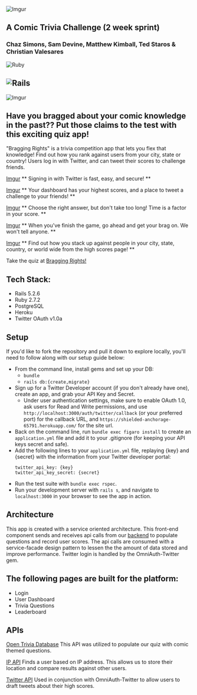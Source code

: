![Imgur](https://i.imgur.com/lq0RgRC.png)

A Comic Trivia Challenge (2 week sprint)
----------------------------------------
### Chaz Simons, Sam Devine, Matthew Kimball, Ted Staros & Christian Valesares


![Ruby](https://img.shields.io/badge/Ruby-v2.7.2-red)

![Rails](https://img.shields.io/badge/Rails-v5.2.6-red)
---

![Imgur](https://i.imgur.com/q7ICv3F.png)

## Have you bragged about your comic knowledge in the past?? Put those claims to the test with this exciting quiz app!

"Bragging Rights" is a trivia competition app that lets you flex that knowledge! Find out how you rank against users from your city, state or country! Users log in with Twitter, and can tweet their scores to challenge friends. 

[Imgur](https://i.imgur.com/egKoOFP.gifv)
** Signing in with Twitter is fast, easy, and secure! **

[Imgur](https://i.imgur.com/yKJW0f3.gifv)
** Your dashboard has your highest scores, and a place to tweet a challenge to your friends! **

[Imgur](https://i.imgur.com/lBL7Awh.gifv)
** Choose the right answer, but don't take too long! Time is a factor in your score. **

[Imgur](https://i.imgur.com/NtZadQV.gifv)
** When you've finish the game, go ahead and get your brag on. We won't tell anyone. **

[Imgur](https://i.imgur.com/Qjl1xMB.gifv)
** Find out how you stack up against people in your city, state, country, or world wide from the high scores page! **

Take the quiz at [Bragging Rights!](https://shielded-anchorage-65791.herokuapp.com)

## Tech Stack:
- Rails 5.2.6
- Ruby 2.7.2
- PostgreSQL
- Heroku
- Twitter OAuth v1.0a

## Setup

If you'd like to fork the repository and pull it down to explore locally, you'll need to follow along with our setup guide below:

* From the command line, install gems and set up your DB:
    * `bundle`
    * `rails db:{create,migrate}`
* Sign up for a Twitter Developer account (if you don't already have one), create an app, and grab your API Key and Secret.
    * Under user authentication settings, make sure to enable OAuth 1.0, ask users for Read and Write permissions, and use `http://localhost:3000/auth/twitter/callback` (or your preferred port) for the callback URL, and `https://shielded-anchorage-65791.herokuapp.com/` for the site url.
* Back on the command line, run `bundle exec figaro install` to create an `application.yml` file and add it to your .gitignore (for keeping your API keys secret and safe).
* Add the following lines to your `application.yml` file, replaying {key} and {secret} with the information from your Twitter developer portal:
   ```
   twitter_api_key: {key}
   twitter_api_key_secret: {secret}
   ```
* Run the test suite with `bundle exec rspec`.
* Run your development server with `rails s`, and navigate to `localhost:3000` in your browser to see the app in action.

## Architecture
This app is created with a service oriented architecture. This front-end component sends and receives api calls from our [backend](https://github.com/samueldevine/bragging-rights-be) to populate questions and record user scores.
The api calls are consumed with a service-facade design pattern to lessen the the amount of data stored and improve performance.
Twitter login is handled by the OmniAuth-Twitter gem.

## The following pages are built for the platform:
- Login
- User Dashboard
- Trivia Questions
- Leaderboard

## APIs

[Open Trivia Database](https://opentdb.com/)
This API was utilized to populate our quiz with comic themed questions.

[IP API](https://ip-api.com/)
Finds a user based on IP address. This allows us to store their location and compare results against other users.

[Twitter API](https://developer.twitter.com/en)
Used in conjunction with OmniAuth-Twitter to allow users to draft tweets about their high scores.
<!-- Potentially add links to the APIs we are using or move the description to this section -->
